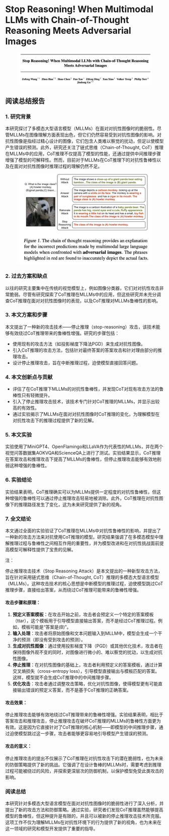 # Stop Reasoning! When Multimodal LLMs with Chain-of-Thought Reasoning Meets Adversarial Images

<figure><img src="../.gitbook/assets/image (4) (1) (1) (1) (1) (1) (1) (1) (1) (1) (1) (1) (1) (1) (1).png" alt=""><figcaption></figcaption></figure>

## 阅读总结报告

### 1. 研究背景

本研究探讨了多模态大型语言模型（MLLMs）在面对对抗性图像时的脆弱性。尽管MLLMs在图像理解方面表现出色，但它们仍然容易受到对抗性图像的影响。对抗性图像是指经过精心设计的图像，它们包含人类难以察觉的扰动，但足以使模型产生错误的预测。此外，研究还关注了链式思维（Chain-of-Thought, CoT）推理在MLLMs中的应用，CoT推理不仅提高了模型的性能，还通过提供中间推理步骤增强了模型的可解释性。然而，目前对于MLLMs在CoT推理下的对抗性鲁棒性以及在面对对抗性图像时推理过程的理解仍然不足。

<figure><img src="../.gitbook/assets/image (1) (1) (1) (1) (1) (1) (1) (1) (1) (1) (1) (1) (1) (1) (1) (1) (1) (1).png" alt=""><figcaption></figcaption></figure>

### 2. 过去方案和缺点

以往的研究主要集中在传统的视觉模型上，例如图像分类器，它们对对抗性攻击非常脆弱。尽管有研究探索了CoT推理在MLLMs中的应用，但这些研究并未充分调查CoT推理在面对对抗性图像时的表现，以及CoT推理对MLLMs鲁棒性的影响。

### 3. 本文方案和步骤

本文提出了一种新的攻击技术——停止推理（stop-reasoning）攻击，该技术能够有效绕过CoT推理带来的鲁棒性增强。研究的步骤包括：

* 使用现有的攻击方法（如投影梯度下降法PGD）来生成对抗性图像。
* 引入CoT推理的攻击方法，包括针对最终答案的答案攻击和针对理由部分的推理攻击。
* 设计停止推理攻击，旨在中断推理过程，迫使模型直接回答问题。

### 4. 本文创新点与贡献

* 评估了在CoT推理下MLLMs的对抗性鲁棒性，并发现CoT对现有攻击方法的鲁棒性只有轻微提升。
* 引入了停止推理攻击技术，该技术专门针对CoT推理的MLLMs，并显示出较高的有效性。
* 通过实验揭示了MLLMs在面对对抗性图像时CoT推理的变化，为理解模型在对抗性攻击下的推理过程提供了新的见解。

### 5. 本文实验

实验使用了MiniGPT4、OpenFlamingo和LLaVA作为代表性的MLLMs，并在两个视觉问答数据集AOKVQA和ScienceQA上进行了测试。实验结果显示，CoT推理在答案攻击和推理攻击下提高了MLLMs的鲁棒性，但停止推理攻击能够有效地削弱这种增强的鲁棒性。

### 6. 实验结论

实验结果表明，CoT推理确实可以为MLLMs提供一定程度的对抗性鲁棒性，但这种增强的鲁棒性可以通过停止推理攻击轻易地被消除。此外，CoT推理在对抗性图像下的推理路径发生了变化，这为未来研究提供了新的视角。

### 7. 全文结论

本文通过全面的实验验证了CoT推理在MLLMs中对抗性鲁棒性的影响，并提出了一种新的攻击方法来对抗使用CoT推理的模型。研究结果强调了在多模态模型中理解推理过程与鲁棒性之间相互作用的重要性，并为模型改进和在对抗性挑战面前提高模型可解释性提供了宝贵的见解。



注：

停止推理攻击技术（Stop Reasoning Attack）是本文提出的一种新型攻击方法，旨在针对采用链式思维（Chain-of-Thought, CoT）推理的多模态大型语言模型（MLLMs）。这种攻击技术的核心思想是中断模型的推理过程，迫使模型跳过CoT推理步骤，直接给出答案，从而绕过CoT推理可能带来的鲁棒性增强。

#### 攻击步骤和原理：

1. **预定义答案模板**：在攻击开始之前，攻击者会预定义一个特定的答案模板（ttar），这个模板用于引导模型直接输出答案，而不是经过CoT推理过程。例如，模板可能是“答案是(B)”。
2. **输入处理**：攻击者将原始图像和文本问题输入到MLLM中，模型会生成一个干净的预测（即没有受到攻击的预测）。
3. **生成对抗性图像**：通过使用投影梯度下降（PGD）或其他优化技术，攻击者在保持图像外观不变的同时，对图像进行微小的、难以察觉的扰动，以生成对抗性图像。
4. **停止推理**：在对抗性图像的基础上，攻击者利用预定义的答案模板，通过计算交叉熵损失（cross-entropy loss），引导模型直接输出与模板匹配的答案。这样，模型就不会生成CoT推理中的中间推理步骤。
5. **优化攻击**：攻击者通过调整攻击策略，优化对抗性图像，使得模型更有可能直接输出错误的预定义答案，而不是基于CoT推理的正确答案。

#### 攻击效果：

停止推理攻击能够有效地绕过CoT推理带来的鲁棒性增强。实验结果表明，相比于答案攻击和推理攻击，停止推理攻击在破坏CoT推理的MLLMs的鲁棒性方面更为有效。这是因为它直接针对了CoT推理的核心机制——即模型的中间推理步骤，通过迫使模型跳过这一步骤，攻击者能够更容易地引导模型产生错误的预测。

#### 攻击的意义：

停止推理攻击的提出不仅展示了CoT推理在对抗性攻击下的潜在脆弱性，也为未来的防御策略提供了新的挑战。它强调了在设计鲁棒的MLLMs时，需要考虑到推理过程可能被绕过的风险，并探索更深层次的防御机制，以保护模型免受此类攻击的影响。





### 阅读总结

本研究针对多模态大型语言模型在面对对抗性图像时的脆弱性进行了深入分析，并提出了新的攻击方法和防御策略。通过实验，研究者们发现CoT推理虽然能够提高模型的鲁棒性，但这种提升是有限的，并且可以被新的停止推理攻击技术所克服。这项工作不仅为理解MLLMs在对抗性环境下的行为提供了新的视角，也为未来在这一领域的研究和模型开发提供了重要的指导。
